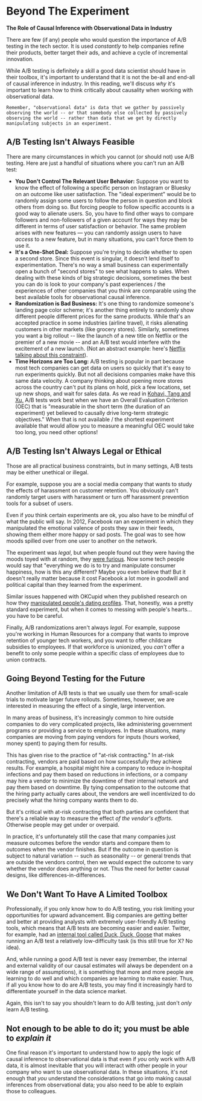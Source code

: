 # Beyond The Experiment

**The Role of Causal Inference with Observational Data in Industry**

There are few (if any) people who would question the importance of A/B testing in the tech sector. It is used *constantly* to help companies refine their products, better target their ads, and achieve a cycle of incremental innovation.

While A/B testing is definitely a skill a good data scientist should have in their toolbox, it's important to understand that it is not the be-all and end-all of causal inference in industry. In this reading, we'll discuss *why* it's important to learn how to think critically about causality when working with observational data. 

```{note}
Remember, "observational data" is data that we gather by passively observing the world -- or that somebody else collected by passively observing the world -- rather than data that we get by directly manipulating subjects in an experiment.
```


## A/B Testing Isn't Always Feasible

There are many circumstances in which you cannot (or should not) use A/B testing. Here are just a handful of situations where you can't run an A/B test:

- **You Don't Control The Relevant User Behavior:** Suppose you want to know the effect of following a specific person on Instagram or Bluesky on an outcome like user satisfaction. The "ideal experiment" would be to randomly assign some users to follow the person in question and block others from doing so. But forcing people to follow specific accounts is a good way to alienate users. So, you have to find other ways to compare followers and non-followers of a given account for ways they may be different in terms of user satisfaction or behavior. The same problem arises with new features — you can randomly assign users to have *access* to a new feature, but in many situations, you can't force them to use it.
- **It's a One-Shot Deal:** Suppose you're trying to decide whether to open a second store. Since this event is singular, it doesn't lend itself to experimentation. There's no way a small business can experimentally open a bunch of "second stores" to see what happens to sales. When dealing with these kinds of big strategic decisions, sometimes the best you can do is look to your company's past experiences / the experiences of other companies that you think are comparable using the best available tools for observational causal inference.
- **Randomization is Bad Business:** It's one thing to randomize someone's landing page color scheme; it's another thing entirely to randomly show different people different prices for the same products. While that's an accepted practice in some industries (airline travel), it risks alienating customers in other markets (like grocery stores). Similarly, sometimes you want a big rollout -- like the launch of a new title on Netflix or the premier of a new movie -- and an A/B test would interfere with the excitement of a new launch. (Not an abstract example: here's [Netflix talking about this constraint](https://netflixtechblog.com/key-challenges-with-quasi-experiments-at-netflix-89b4f234b852)).
- **Time Horizons are Too Long:** A/B testing is popular in part because most tech companies can get data on users so quickly that it's easy to run experiments quickly. But not all decisions companies make have this same data velocity. A company thinking about opening more stores across the country can't put its plans on hold, pick a few locations, set up new shops, and wait for sales data. As we read in [Kohavi, Tang and Xu,](https://www.amazon.com/Trustworthy-Online-Controlled-Experiments-Practical/dp/1108724264) A/B tests work best when we have an Overall Evaluation Criterion (OEC) that is "measurable in the short term (the duration of an experiment) yet believed to causally drive long-term strategic objectives." When that is not available / the shortest experiment available that would allow you to measure a meaningful OEC would take too long, you need other options!

## A/B Testing Isn't Always Legal or Ethical

Those are all practical business constraints, but in many settings, A/B tests may be either unethical or illegal.

For example, suppose you are a social media company that wants to study the effects of harassment on customer retention. You obviously can't randomly target users with harassment or turn off harassment prevention tools for a subset of users.

Even if *you* think certain experiments are ok, you also have to be mindful of what the public will say. In 2012, Facebook ran an experiment in which they manipulated the emotional valence of posts they saw in their feeds, showing them either more happy or sad posts. The goal was to see how moods spilled over from one user to another on the network. 

The experiment was *legal*, but when people found out they were having the moods toyed with at random, they [were furious](https://www.theatlantic.com/technology/archive/2014/06/everything-we-know-about-facebooks-secret-mood-manipulation-experiment/373648/).  Now some tech people would say that "everything we do is to try and manipulate consumer happiness, how is this any different? Maybe you even believe that! But it doesn't really matter because it cost Facebook a lot more in goodwill and political capital than they learned from the experiment. 

Similar issues happened with OKCupid when they published research on how they [manipulated people's dating profiles](https://www.nytimes.com/2014/07/29/technology/okcupid-publishes-findings-of-user-experiments.html). That, honestly, was a pretty standard experiment, but when it comes to messing with people's hearts... you have to be careful. 

Finally, A/B randomizations aren't always *legal*. For example, suppose you're working in Human Resources for a company that wants to improve retention of younger tech workers, and you want to offer childcare subsidies to employees. If that workforce is unionized, you *can't* offer a benefit to only some people within a specific class of employees due to union contracts. 

## Going Beyond Testing for the Future

Another limitation of A/B tests is that we usually use them for small-scale trials to motivate larger future rollouts. Sometimes, however, we are interested in measuring the effect of a single, large intervention.

In many areas of business, it's increasingly common to hire outside companies to do very complicated projects, like administering government programs or providing a service to employees. In these situations, many companies are moving from paying vendors for inputs (hours worked, money spent) to paying them for results. 

This has given rise to the practice of "at-risk contracting." In at-risk contracting, vendors are paid based on how successfully they achieve results. For example, a hospital might hire a company to reduce in-hospital infections and pay them based on reductions in infections, or a company may hire a vendor to minimize the downtime of their internal network and pay them based on downtime. By tying compensation to the outcome that the hiring party actually cares about, the vendors are well incentivized to do precisely what the hiring company wants them to do.

But it's critical with at-risk contracting that both parties are confident that there's a reliable way to measure the effect *of the vendor's efforts*. Otherwise people may get under or overpaid.

In practice, it's unfortunately still the case that many companies just measure outcomes before the vendor starts and compare them to outcomes when the vendor finishes. But if the outcome in question is subject to natural variation -- such as seasonality -- or general trends that are outside the vendors control, then we would expect the outcome to vary whether the vendor does anything or not. Thus the need for better causal designs, like differences-in-differences.

## We Don't Want To Have A Limited Toolbox

Professionally, if you only know how to do A/B testing, you risk limiting your opportunities for upward advancement. Big companies are getting better and better at providing analysts with extremely user-friendly A/B testing tools, which means that A/B tests are becoming easier and easier. Twitter, for example, had an [internal tool called Duck, Duck, Goose](https://blog.twitter.com/engineering/en_us/a/2015/twitter-experimentation-technical-overview.html) that makes running an A/B test a relatively low-difficulty task (is this still true for X? No idea). 

And, while running a good A/B test is never easy (remember, the internal and external validity of our causal estimates will always be dependent on a wide range of assumptions), it is something that more and more people are learning to do well and which companies are learning to make easier. Thus, if all you know how to do are A/B tests, you may find it increasingly hard to differentiate yourself in the data science market.

Again, this isn't to say you shouldn't learn to do A/B testing, just don't *only* learn A/B testing. 

## Not enough to be able to do it; you must be able to *explain it*

One final reason it's important to understand how to apply the logic of causal inference to observational data is that even if *you* only work with A/B data, it is almost inevitable that you will interact with other people in your company who want to use observational data. In these situations, it's not enough that *you* understand the considerations that go into making causal inferences from observational data; you also need to be able to explain those to colleagues.

